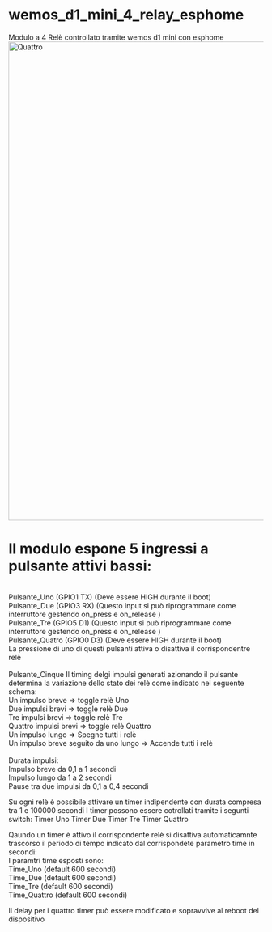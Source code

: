 # wemos_d1_mini_4_relay_esphome
Modulo a 4 Relè controllato tramite wemos d1 mini con esphome<BR>
<img width="947" alt="Quattro" src="https://user-images.githubusercontent.com/52451350/139861683-6fcd0996-449f-4c2f-950e-7e6817e1b596.png">

# Il modulo espone 5 ingressi a pulsante attivi bassi:<BR>
<BR>
Pulsante_Uno    (GPIO1 TX) (Deve essere HIGH durante il boot)<BR>
Pulsante_Due    (GPIO3 RX) (Questo input si può riprogrammare come interruttore gestendo on_press e on_release )<BR>
Pulsante_Tre    (GPIO5 D1) (Questo input si può riprogrammare come interruttore gestendo on_press e on_release )<BR>
Pulsante_Quatro (GPIO0 D3) (Deve essere HIGH durante il boot)<BR>
  La pressione di uno di questi pulsanti attiva o disattiva il corrispondentre relè<BR>
<BR>
Pulsante_Cinque
  Il timing delgi impulsi generati azionando il pulsante determina la variazione dello stato dei relè come indicato nel seguente schema:<BR>
  Un impulso breve  => toggle relè Uno<BR>
  Due impulsi brevi => toggle relè Due<BR>
  Tre impulsi brevi => toggle relè Tre<BR>
  Quattro impulsi brevi => toggle relè Quattro<BR>
  Un impulso lungo  => Spegne tutti i relè<BR>
  Un impulso breve seguito da uno lungo  => Accende tutti i relè<BR>
<BR>
  Durata impulsi:<BR>
  Impulso breve da 0,1 a 1 secondi<BR>
  Impulso lungo da 1 a 2 secondi<BR>
  Pause tra due impulsi da 0,1 a 0,4 secondi<BR>

Su ogni relè è possibile attivare un timer indipendente con durata compresa tra 1 e 100000 secondi
I timer possono essere cotrollati tramite i segunti switch:
  Timer Uno
  Timer Due
  Timer Tre
  Timer Quattro
  
  Qaundo un timer è attivo il corrispondente relè si disattiva automaticamnte trascorso il periodo di tempo indicato dal corrispondete parametro time in secondi:<BR>
  I paramtri time esposti sono: <BR>
  Time_Uno (default 600 secondi)<BR>
  Time_Due (default 600 secondi)<BR>
  Time_Tre (default 600 secondi)<BR>
  Time_Quattro (default 600 secondi)<BR>
  
  Il delay per i quattro timer può essere modificato e sopravvive al reboot del dispositivo<BR>
  
